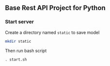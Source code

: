 ## Base Rest API Project for Python

### Start server
Create a directory named `static` to save model
```bash
mkdir static
```
Then run bash script
```
. start.sh
```
